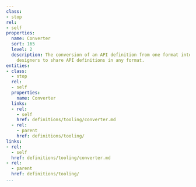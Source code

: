 ```yaml
---
class:
- stop
rel:
- self
properties:
  name: Converter
  sort: 165
  level: 2
  description: The conversion of an API definition from one format into another, allowing
    designers to share API definitions in any format.
entities:
- class:
  - stop
  rel:
  - self
  properties:
    name: Converter
  links:
  - rel:
    - self
    href: definitions/tooling/converter.md
  - rel:
    - parent
    href: definitions/tooling/
links:
- rel:
  - self
  href: definitions/tooling/converter.md
- rel:
  - parent
  href: definitions/tooling/
...
```

